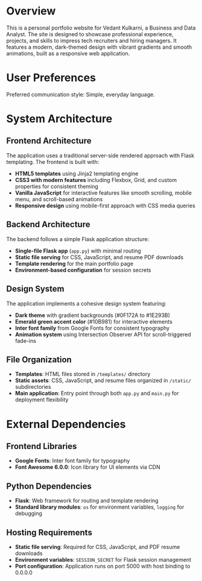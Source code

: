 # Overview

This is a personal portfolio website for Vedant Kulkarni, a Business and Data Analyst. The site is designed to showcase professional experience, projects, and skills to impress tech recruiters and hiring managers. It features a modern, dark-themed design with vibrant gradients and smooth animations, built as a responsive web application.

# User Preferences

Preferred communication style: Simple, everyday language.

# System Architecture

## Frontend Architecture
The application uses a traditional server-side rendered approach with Flask templating. The frontend is built with:
- **HTML5 templates** using Jinja2 templating engine
- **CSS3 with modern features** including Flexbox, Grid, and custom properties for consistent theming
- **Vanilla JavaScript** for interactive features like smooth scrolling, mobile menu, and scroll-based animations
- **Responsive design** using mobile-first approach with CSS media queries

## Backend Architecture
The backend follows a simple Flask application structure:
- **Single-file Flask app** (`app.py`) with minimal routing
- **Static file serving** for CSS, JavaScript, and resume PDF downloads
- **Template rendering** for the main portfolio page
- **Environment-based configuration** for session secrets

## Design System
The application implements a cohesive design system featuring:
- **Dark theme** with gradient backgrounds (#0F172A to #1E293B)
- **Emerald green accent color** (#10B981) for interactive elements
- **Inter font family** from Google Fonts for consistent typography
- **Animation system** using Intersection Observer API for scroll-triggered fade-ins

## File Organization
- **Templates**: HTML files stored in `/templates/` directory
- **Static assets**: CSS, JavaScript, and resume files organized in `/static/` subdirectories
- **Main application**: Entry point through both `app.py` and `main.py` for deployment flexibility

# External Dependencies

## Frontend Libraries
- **Google Fonts**: Inter font family for typography
- **Font Awesome 6.0.0**: Icon library for UI elements via CDN

## Python Dependencies
- **Flask**: Web framework for routing and template rendering
- **Standard library modules**: `os` for environment variables, `logging` for debugging

## Hosting Requirements
- **Static file serving**: Required for CSS, JavaScript, and PDF resume downloads
- **Environment variables**: `SESSION_SECRET` for Flask session management
- **Port configuration**: Application runs on port 5000 with host binding to 0.0.0.0